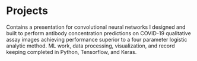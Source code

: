 # Projects

Contains a presentation for convolutional neural networks I designed and built to perform antibody concentration predictions on COVID-19 qualitative assay images achieving performance superior to a four parameter logistic analytic method. ML work, data processing, visualization, and record keeping completed in Python, Tensorflow, and Keras.
